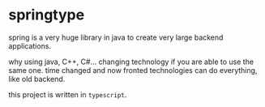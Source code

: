 springtype
===================

spring is a very huge library in java to create very large backend applications.

why using java, C++, C#... changing technology if you are able to use the same one.
time changed and now fronted technologies can do everything, like old backend.

this project is written in `typescript`.

